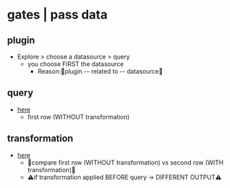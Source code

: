 # gates | pass data
## plugin
* Explore > choose a datasource > query
  * you choose FIRST the datasource
    * Reason:🧠plugin -- related to -- datasource🧠
## query
* [here](https://play.grafana.org/d/MRexo4aVz/gauge-transformations?orgId=1&from=now-6h&to=now&timezone=utc)
  * first row (WITHOUT transformation)
## transformation
* [here](https://play.grafana.org/d/MRexo4aVz/gauge-transformations?orgId=1&from=now-6h&to=now&timezone=utc)
  * 👀compare first row (WITHOUT transformation) vs second row (WITH transformation)👀
  * ⚠️if transformation applied BEFORE query -> DIFFERENT OUTPUT⚠️

# 
